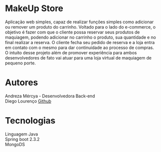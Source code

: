 # MakeUp Store
Aplicação web simples, capaz de realizar funções simples como adicionar ou remover um produto do carrinho.
Voltado para o lado do e-commerce, o objetivo é fazer com que o cliente possa reservar seus produtos de maquiagem, podendo adicionar no carrinho o produto, sua quantidade e no final realizar a reserva. O cliente fecha seu pedido de reserva e a loja entra em contato com o mesmo para dar continuidade ao processo de compras.
O intuito desse projeto além de promover experiência para ambos desenvolvedores de fato vai atuar para uma loja virtual de maquiagem de pequeno porte.

# Autores 
Andreza Mércya - Desenvolvedora Back-end  <br />
Diego Lourenço <a href="https://github.com/diegossl">Github</a>
  
# Tecnologias
Linguagem Java<br />
Spring boot 2.3.2<br />
MongoDS

